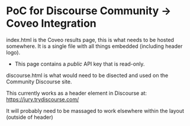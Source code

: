# PoC for Discourse Community -> Coveo Integration

index.html is the Coveo results page, this is what needs to be hosted somewhere. It is a single file with all things embedded (including header logo).

  - This page contains a *public* API key that is read-only. 

discourse.html is what would need to be disected and used on the Community Discourse site.

This currently works as a header element in Discourse at: https://jury.trydiscourse.com/

It will probably need to be massaged to work elsewhere within the layout (outside of header)
